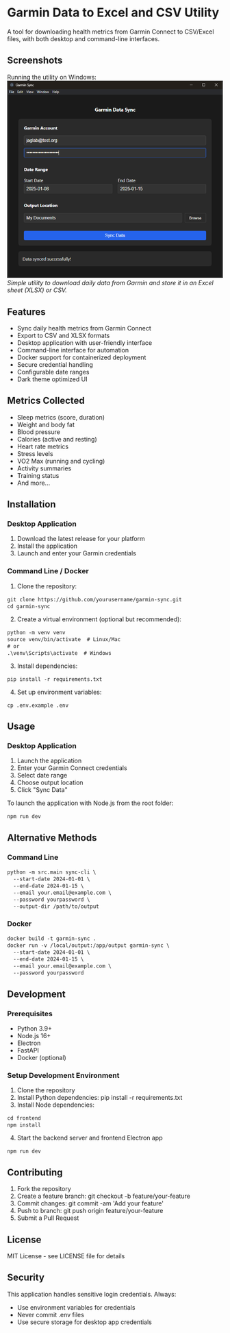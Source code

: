 # Garmin Data to Excel and CSV Utility

A tool for downloading health metrics from Garmin Connect to CSV/Excel files, with both desktop and command-line interfaces.

## Screenshots

Running the utility on Windows:
![Running the utility in PowerShell](screenshots/screenshot1.png)
*Simple utility to download daily data from Garmin and store it in an Excel sheet (XLSX) or CSV.*

## Features

- Sync daily health metrics from Garmin Connect
- Export to CSV and XLSX formats
- Desktop application with user-friendly interface
- Command-line interface for automation
- Docker support for containerized deployment
- Secure credential handling
- Configurable date ranges
- Dark theme optimized UI

## Metrics Collected

- Sleep metrics (score, duration)
- Weight and body fat
- Blood pressure
- Calories (active and resting)
- Heart rate metrics
- Stress levels
- VO2 Max (running and cycling)
- Activity summaries
- Training status
- And more...

## Installation

### Desktop Application

1. Download the latest release for your platform
2. Install the application
3. Launch and enter your Garmin credentials

### Command Line / Docker

1. Clone the repository:
```
git clone https://github.com/yourusername/garmin-sync.git
cd garmin-sync
```

2. Create a virtual environment (optional but recommended):

```
python -m venv venv
source venv/bin/activate  # Linux/Mac
# or
.\venv\Scripts\activate  # Windows
```

3. Install dependencies:
```
pip install -r requirements.txt
```

4. Set up environment variables:

```
cp .env.example .env
```

## Usage
### Desktop Application

1. Launch the application
2. Enter your Garmin Connect credentials
3. Select date range
4. Choose output location
5. Click "Sync Data"

To launch the application with Node.js from the root folder:
```
npm run dev
```

## Alternative Methods
### Command Line

```
python -m src.main sync-cli \
  --start-date 2024-01-01 \
  --end-date 2024-01-15 \
  --email your.email@example.com \
  --password yourpassword \
  --output-dir /path/to/output
```

### Docker

```
docker build -t garmin-sync .
docker run -v /local/output:/app/output garmin-sync \
  --start-date 2024-01-01 \
  --end-date 2024-01-15 \
  --email your.email@example.com \
  --password yourpassword
```

## Development

### Prerequisites

- Python 3.9+
- Node.js 16+
- Electron
- FastAPI
- Docker (optional)

### Setup Development Environment

1. Clone the repository
2. Install Python dependencies: pip install -r requirements.txt
3. Install Node dependencies:

```
cd frontend
npm install
```

4. Start the backend server and frontend Electron app

```
npm run dev
```

## Contributing

1. Fork the repository
2. Create a feature branch: git checkout -b feature/your-feature
3. Commit changes: git commit -am 'Add your feature'
4. Push to branch: git push origin feature/your-feature
5. Submit a Pull Request

## License
MIT License - see LICENSE file for details

## Security
This application handles sensitive login credentials. Always:

- Use environment variables for credentials
- Never commit .env files
- Use secure storage for desktop app credentials
